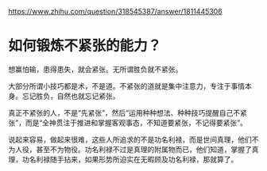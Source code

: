 https://www.zhihu.com/question/318545387/answer/1811445306

# 如何锻炼不紧张的能力？

想赢怕输，患得患失，就会紧张。无所谓胜负就不紧张。

大部分所谓小技巧都是术，不是道。不紧张的道就是集中注意力，专注于事情本身。忘记胜负，自然也就忘记紧张。

真正不紧张的人，不是“先紧张”，然后“运用种种想法、种种技巧提醒自己不紧张”，而是“全神贯注于推进和掌握客观事态，不知道要紧张，不记得要紧张”。

说起来容易，做起来很难，这些人所追求的不是功名利禄，而是世间真理，他们不为人役，甚至不为物役。功名利禄不过是真理的附属物而已，他们知道，掌握了真理，功名利禄随手拈来，如果形势所迫实在无暇顾及功名利禄，那就算了。